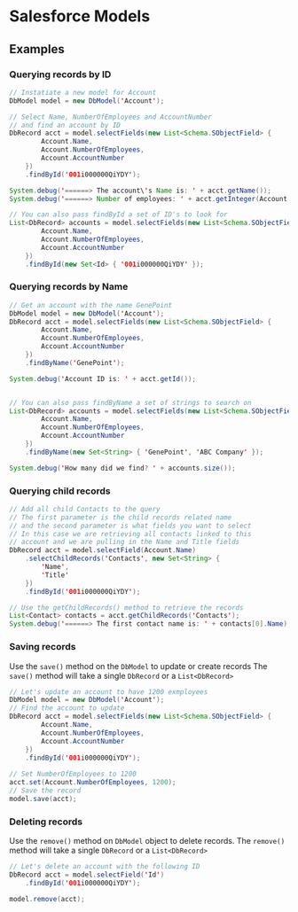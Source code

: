 # Salesforce Models


## Examples


### Querying records by ID
```java
// Instatiate a new model for Account
DbModel model = new DbModel('Account');

// Select Name, NumberOfEmployees and AccountNumber
// and find an account by ID
DbRecord acct = model.selectFields(new List<Schema.SObjectField> {
        Account.Name, 
        Account.NumberOfEmployees,
        Account.AccountNumber
    })
    .findById('001i000000QiYDY');

System.debug('======> The account\'s Name is: ' + acct.getName());
System.debug('======> Number of employees: ' + acct.getInteger(Account.NumberOfEmployees));

// You can also pass findById a set of ID's to look for
List<DbRecord> accounts = model.selectFields(new List<Schema.SObjectField> {
        Account.Name, 
        Account.NumberOfEmployees,
        Account.AccountNumber
    })
    .findById(new Set<Id> { '001i000000QiYDY' });
```

### Querying records by Name
```java
// Get an account with the name GenePoint
DbModel model = new DbModel('Account');
DbRecord acct = model.selectFields(new List<Schema.SObjectField> {
        Account.Name, 
        Account.NumberOfEmployees,
        Account.AccountNumber
    })
    .findByName('GenePoint');

System.debug('Account ID is: ' + acct.getId());


// You can also pass findByName a set of strings to search on
List<DbRecord> accounts = model.selectFields(new List<Schema.SObjectField> {
        Account.Name, 
        Account.NumberOfEmployees,
        Account.AccountNumber
    })
    .findByName(new Set<String> { 'GenePoint', 'ABC Company' });

System.debug('How many did we find? ' + accounts.size());
```


### Querying child records
```java
// Add all child Contacts to the query
// The first parameter is the child records related name
// and the second parameter is what fields you want to select
// In this case we are retrieving all contacts linked to this
// account and we are pulling in the Name and Title fields
DbRecord acct = model.selectField(Account.Name)
    .selectChildRecords('Contacts', new Set<String> {
        'Name',
        'Title'
    })
    .findById('001i000000QiYDY');

// Use the getChildRecords() method to retrieve the records
List<Contact> contacts = acct.getChildRecords('Contacts');
System.debug('======> The first contact name is: ' + contacts[0].Name);
```

### Saving records
Use the `save()` method on the `DbModel` to update or create records
The `save()` method will take a single `DbRecord` or a `List<DbRecord>`

```java
// Let's update an account to have 1200 exmployees
DbModel model = new DbModel('Account');
// Find the account to update
DbRecord acct = model.selectFields(new List<Schema.SObjectField> {
        Account.Name, 
        Account.NumberOfEmployees,
        Account.AccountNumber
    })
    .findById('001i000000QiYDY');
   
// Set NumberOfEmployees to 1200
acct.set(Account.NumberOfEmployees, 1200);
// Save the record
model.save(acct);
```

### Deleting records
Use the `remove()` method on `DbModel` object to delete records.
The `remove()` method will take a single `DbRecord` or a `List<DbRecord>`

```java
// Let's delete an account with the following ID
DbRecord acct = model.selectField('Id')
    .findById('001i000000QiYDY');

model.remove(acct);
```






















